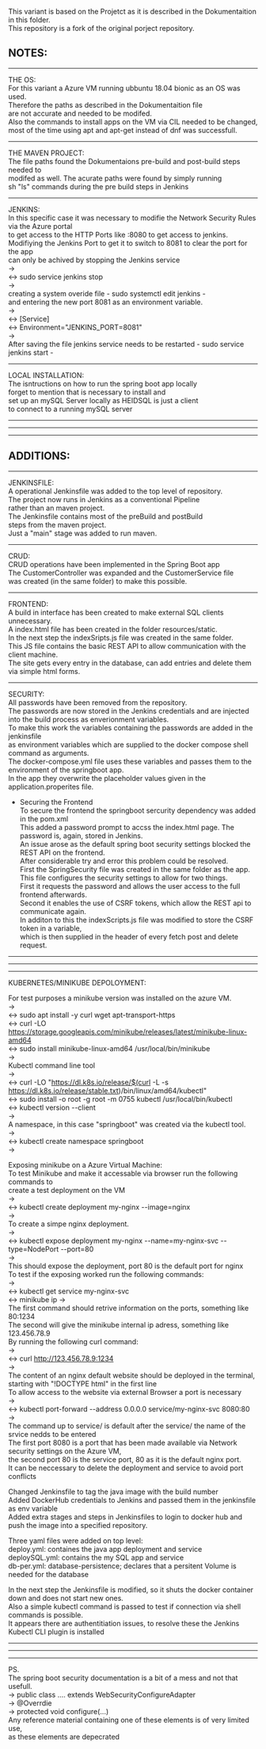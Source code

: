 This variant is based on the Projetct as it is described in the Dokumentaition in this folder. </br>
This repository is a fork of the original porject repository. 

NOTES: 
- 
 ____________
THE OS: </br>
For this variant a Azure VM running ubbuntu 18.04 bionic as an OS was used. </br>
Therefore the paths as described in the Dokumentaition file </br>
are not accurate and needed to be modifed.  </br>
Also the commands to install apps on the VM via CIL needed to be changed, </br>
most of the time using apt and apt-get instead of dnf was successfull. </br>
____________
THE MAVEN PROJECT: </br>
The file paths found the Dokumentaions pre-build and post-build steps needed to </br>
modifed as well. The acurate paths were found by simply running </br>
 sh "ls" commands during the pre build steps in Jenkins </br>
___________
JENKINS: </br>
In this specific case it was necessary to modifie the Network Security Rules via the Azure portal </br>
to get access to the HTTP Ports like :8080 to get access to jenkins. </br>
Modifiying the Jenkins Port to get it to switch to 8081 to clear the port for the app </br>
can only be achived by stopping the Jenkins service </br> 
-> </br>
<-> sudo service jenkins stop  </br>
-> </br>
creating a system overide file - sudo systemctl edit jenkins - </br>
 and entering the new port 8081 as an environment variable.</br>
-> </br>
<->  [Service] </br>
<-> Environment="JENKINS_PORT=8081" </br>
-> </br>
After saving the file jenkins service needs to be restarted  - sudo service jenkins start - 
______________
LOCAL INSTALLATION: </br>
The isntructions on how to run the spring boot app locally </br>
forget to mention that is necessary to install and </br>
set up an mySQL Server locally as HEIDSQL is just a client </br>
 to connect to a running mySQL server </br>
______________
______________
______________
ADDITIONS:
-
______________
JENKINSFILE: </br>
A operational Jenkinsfile was added to the top level of repository. </br>
The project now runs in Jenkins as a conventional Pipeline </br>
rather than an maven project. </br>
The Jenkinsfile contains most of the preBuild and postBuild </br>
steps from the maven project. </br>
Just a "main" stage was added to run maven. </br>
_____________
CRUD:</br>
CRUD operations have been implemented in the Spring Boot app </br>
The CustomerController was expanded and the CustomerService file </br>
was created (in the same folder) to make this possible. </br>
 ____________
FRONTEND:</br>
A build in interface has been created to make external SQL clients unnecessary.</br>
A index.html file has been created in the folder resources/static. </br>
In the next step the indexSripts.js file was created in the same folder. </br>
This JS file contains the basic REST API to allow communication with the client machine.</br>
The site gets every entry in the database, can add entries and delete them via simple html forms.
_________________
SECURITY: </br>
All passwords have been removed from the repository.</br>
The passwords are now stored in the Jenkins credentials and are injected </br>
into the build process as enverionment variables.</br>
To make this work the variables containing the passwords are added in the jenkinsfile</br>
as environment variables which are supplied to the docker compose shell command as arguments. </br>
The docker-compose.yml file uses these variables and passes them to the environment of the springboot app.</br>
In the app they overwrite the placeholder values given in the application.properites file. </br>
- Securing the Frontend </br>
To secure the frontend the springboot sercurity dependency was added in the pom.xml</br>
This added a password prompt to accss the index.html page. The password is, again, stored in Jenkins.</br>
An issue arose as the default spring boot security settings blocked the REST API on the frontend.</br>
After considerable try and error this problem could be resolved.</br>
First the SpringSecurity file was created in the same folder as the app.</br>
This file configures the security settings to allow for two things.</br>
First it requests the password and allows the user access to the full frontend afterwards.</br>
Second it enables the use of CSRF tokens, which allow the REST api to communicate again.</br>
In additon to this the indexScripts.js file was modified to store the CSRF token in a variable,</br>
which is then supplied in the header of every fetch post and delete request.</br>
_________________
_________________
_________________
KUBERNETES/MINIKUBE DEPOLOYMENT:

For test purposes a minikube version was installed on the azure VM. </br>
-> </br>
 <-> sudo apt install -y curl wget apt-transport-https </br>
 <-> curl -LO https://storage.googleapis.com/minikube/releases/latest/minikube-linux-amd64 </br>
 <-> sudo install minikube-linux-amd64 /usr/local/bin/minikube </br>
-> </br>
Kubectl command line tool </br>
-> </br>
 <-> curl -LO "https://dl.k8s.io/release/$(curl -L -s https://dl.k8s.io/release/stable.txt)/bin/linux/amd64/kubectl" </br>
 <-> sudo install -o root -g root -m 0755 kubectl /usr/local/bin/kubectl </br>
 <-> kubectl version --client </br>
-> </br>
A namespace, in this case "springboot" was created via the kubectl tool. </br>
-> </br>
<-> kubectl create namespace springboot </br>
-> </br>

Exposing minikube on a Azure Virtual Machine: </br>
To test Minikube and make it accessable via browser run the following commands to </br>
create a test deployment on the VM </br>
-> </br>
<-> kubectl create deployment my-nginx --image=nginx </br>
-> </br>
To create a simpe nginx deployment. </br>
-> </br>
<-> kubectl expose deployment my-nginx --name=my-nginx-svc --type=NodePort --port=80 </br>
-> </br>
This should expose the deployment, port 80 is the default port for nginx </br>
To test if the exposing worked run the following commands: </br>
-> </br>
<-> kubectl get service my-nginx-svc </br>
<-> minikube ip
-> </br>
The first command should retrive information on the ports, something like 80:1234</br>
The second will give the minikube internal ip adress, something like 123.456.78.9 </br>
By running the following curl command: </br>
-> </br>
<-> curl http://123.456.78.9:1234 </br>
-> </br>
The content of an nginx default website should be deployed in the terminal, starting with "!DOCTYPE html" in the first line </br> 
To allow access to the website via external Browser a port is necessary </br>
-> </br>
<-> kubectl port-forward --address 0.0.0.0 service/my-nginx-svc 8080:80 </br>
-> </br>
The command up to service/ is default after the service/ the name of the srvice nedds to be entered </br>
The first port 8080 is a port that has been made available via Network security settings on the Azure VM, </br>
the second port 80 is the service port, 80 as it is the default nginx port. </br>
It can be neccessary to delete the deployment and service to avoid port conflicts </br>

Changed Jenkinsfile to tag the java image with the build number </br>
Added DockerHub credentials to Jenkins and passed them in the jenkinsfile as env variable </br>
Added extra stages and steps in Jenkinsfiles to login to docker hub and push the image into a specified repository. </br>

Three yaml files were added on top level: </br>
deploy.yml: containes the java app deployment and service </br>
deploySQL.yml: contains the my SQL app and service </br>
db-per.yml: database-persistence; declares that a persitent Volume is needed for the database </br>

In the next step the Jenkinsfile is modified, so it shuts the docker container down and does not start new ones. </br>
Also a simple kubectl command is passed to test if connection via shell commands is possible. </br>
It appears there are authentitiation issues, to resolve these the Jenkins Kubectl CLI plugin is installed </br>

_________________
_________________
_________________
 PS.</br>
The spring boot security documentation is a bit of a mess and not that usefull.</br>
-> public class .... extends WebSecurityConfigureAdapter </br>
-> @Overrdie </br>
-> protected void configure(...) </br>
Any reference material containing one of these elements is of very limited use,</br>
as these elements are depecrated



